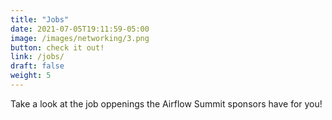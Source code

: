 ```yaml
---
title: "Jobs"
date: 2021-07-05T19:11:59-05:00
image: /images/networking/3.png
button: check it out!
link: /jobs/
draft: false
weight: 5
---
```


Take a look at the job oppenings the Airflow Summit sponsors have for you!
